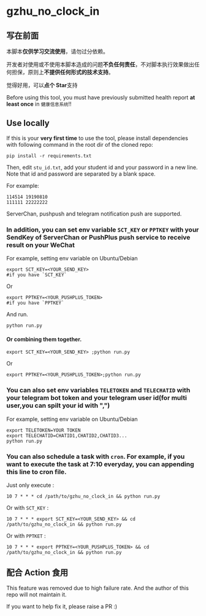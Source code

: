 # gzhu_no_clock_in

## 写在前面

本脚本**仅供学习交流使用**，请勿过分依赖。

开发者对使用或不使用本脚本造成的问题**不负任何责任**，不对脚本执行效果做出任何担保，原则上**不提供任何形式的技术支持**。

觉得好用，可以**点个 Star**支持

Before using this tool, you must have previously submitted health report **at least once** in `健康信息系统`!!

## Use locally

If this is your **very first time** to use the tool, please install dependencies with following command in the root dir of the cloned repo:

```shell
pip install -r requirements.txt
```

Then, edit `stu_id.txt`, add your student id and your password in a new line. Note that id and password are separated by a blank space.

For example:

```text
114514 19190810
111111 22222222
```

ServerChan, pushpush and telegram notification push are supported.

### In addition, you can set env variable `SCT_KEY` or `PPTKEY` with your SendKey of ServerChan or PushPlus push service to receive result on your WeChat

For example, setting env variable on Ubuntu/Debian

```shell
export SCT_KEY=<YOUR_SEND_KEY>
#if you have `SCT_KEY`
```

Or

```shell
export PPTKEY=<YOUR_PUSHPLUS_TOKEN>
#if you have `PPTKEY`
```

And run.

```shell
python run.py
```

#### Or combining them together.

```shell
export SCT_KEY=<YOUR_SEND_KEY> ;python run.py
```

Or

```shell
export PPTKEY=<YOUR_PUSHPLUS_TOKEN>;python run.py
```

### You can also set env variables `TELETOKEN` and `TELECHATID` with your telegram bot token and your telegram user id(for multi user,you can spilt your id with ",")

For example, setting env variable on Ubuntu/Debian

```shell
export TELETOKEN=YOUR TOKEN
export TELECHATID=CHATID1,CHATID2,CHATID3...
python run.py
```

### You can also schedule a task with `cron`. For example, if you want to execute the task at 7:10 everyday, you can appending this line to cron file.

Just only execute :

```shell
10 7 * * * cd /path/to/gzhu_no_clock_in && python run.py
```

Or with `SCT_KEY` :

```shell
10 7 * * * export SCT_KEY=<YOUR_SEND_KEY> && cd /path/to/gzhu_no_clock_in && python run.py
```

Or with `PPTKET` :

```shell
10 7 * * * export PPTKEY=<YOUR_PUSHPLUS_TOKEN> && cd /path/to/gzhu_no_clock_in && python run.py
```

## 配合 Action 食用

This feature was removed due to high failure rate. And the author of this repo will not maintain it.

If you want to help fix it, please raise a PR :)
